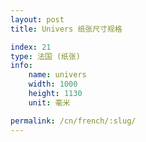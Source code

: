 ```yaml
---
layout: post
title: Univers 纸张尺寸规格

index: 21
type: 法国 (纸张)
info:
    name: univers
    width: 1000
    height: 1130
    unit: 毫米

permalink: /cn/french/:slug/
---
```



